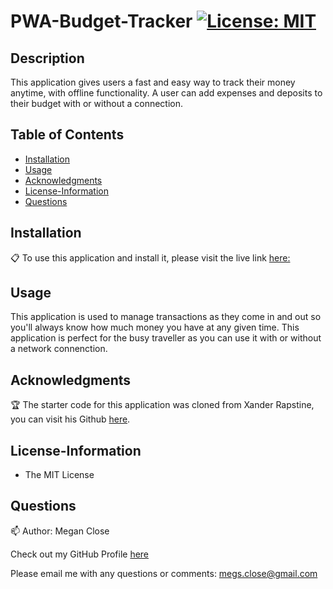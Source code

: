 # PWA-Budget-Tracker [![License: MIT](https://img.shields.io/badge/License-MIT-yellow.svg)](https://opensource.org/licenses/MIT)

## Description
This application gives users a fast and easy way to track their money anytime, with offline functionality. A user can add expenses and deposits to their budget with or without a connection. 

## Table of Contents
* [Installation](#Installation)
* [Usage](#Usage)
* [Acknowledgments](#Acknowledgments)
* [License-Information](#License-Information)
* [Questions](#Questions)

## Installation 
:clipboard:
To use this application and install it, please visit the live link [here:](https://budget-tracker-yes.herokuapp.com/) 

  
## Usage
This application is used to manage transactions as they come in and out so you'll always know how much money you have at any given time. This application is perfect for the busy traveller as you can use it with or without a network connenction. 

  
## Acknowledgments 
:trophy:
The starter code for this application was cloned from Xander Rapstine, you can visit his Github [here](https://github.com/Xandromus).


## License-Information 
  * The MIT License
  
## Questions 
:mailbox:
Author: Megan Close

Check out my GitHub Profile [here](https://github.com/MeganClo)

Please email me with any questions or comments: <megs.close@gmail.com>